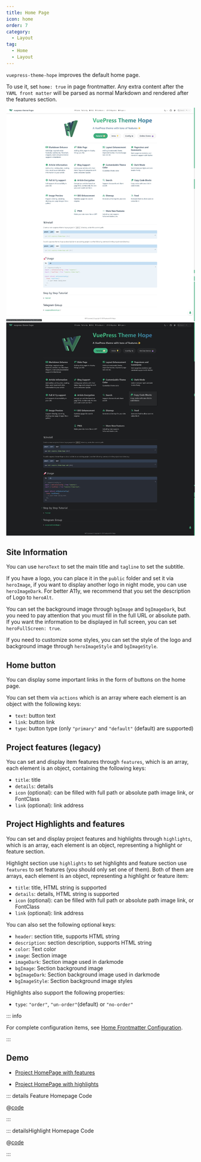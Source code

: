```yaml
---
title: Home Page
icon: home
order: 7
category:
  - Layout
tag:
  - Home
  - Layout
---
```


`vuepress-theme-hope` improves the default home page.

To use it, set `home: true` in page frontmatter. Any extra content after the `YAML front matter` will be parsed as normal Markdown and rendered after the features section.

![Screenshot](./assets/home-light.jpg#light)
![Screenshot](./assets/home-dark.jpg#dark)

<!-- more -->

## Site Information

You can use `heroText` to set the main title and `tagline` to set the subtitle.

If you have a logo, you can place it in the `public` folder and set it via `heroImage`, if you want to display another logo in night mode, you can use `heroImageDark`. For better A11y, we recommend that you set the description of Logo to `heroAlt`.

You can set the background image through `bgImage` and `bgImageDark`, but you need to pay attention that you must fill in the full URL or absolute path. If you want the information to be displayed in full screen, you can set `heroFullScreen: true`.

If you need to customize some styles, you can set the style of the logo and background image through `heroImageStyle` and `bgImageStyle`.

## Home button

You can display some important links in the form of buttons on the home page.

You can set them via `actions` which is an array where each element is an object with the following keys:

- `text`: button text
- `link`: button link
- `type`: button type (only `"primary"` and `"default"` (default) are supported)

## Project features (legacy)

You can set and display item features through `features`, which is an array, each element is an object, containing the following keys:

- `title`: title
- `details`: details
- `icon` (optional): can be filled with full path or absolute path image link, or FontClass
- `link` (optional): link address

## Project Highlights and features

You can set and display project features and highlights through `highlights`, which is an array, each element is an object, representing a highlight or feature section.

Highlight section use `highlights` to set highlights and feature section use `features` to set features (you should only set one of them). Both of them are arrays, each element is an object, representing a highlight or feature item:

- `title`: title, HTML string is supported
- `details`: details, HTML string is supported
- `icon` (optional): can be filled with full path or absolute path image link, or FontClass
- `link` (optional): link address

You can also set the following optional keys:

- `header`: section title, supports HTML string
- `description`: section description, supports HTML string
- `color`: Text color
- `image`: Section image
- `imageDark`: Section image used in darkmode
- `bgImage`: Section background image
- `bgImageDark`: Section background image used in darkmode
- `bgImageStyle`: Section background image styles

Highlights also support the following properties:

- `type`: `"order"`, `"un-order"`(default) or `"no-order"`

::: info

For complete configuration items, see [Home Frontmatter Configuration](../../config/frontmatter/home.md).

:::

## Demo

- [Project HomePage with features](../../demo/project-home.md)

- [Project HomePage with highlights](../../README.md)

::: details Feature Homepage Code

@[code](../../demo/project-home.md)

:::

::: detailsHighlight Homepage Code

@[code](../../README.md)

:::
